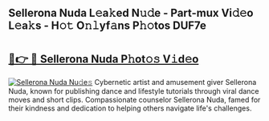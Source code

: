 ## Sellerona Nuda L𝚎a𝚔ed N𝚞𝚍e - Part-mux Vi𝚍𝚎o L𝚎a𝚔s - H𝚘𝚝 O𝚗𝚕yf𝚊ns P𝚑𝚘tos DUF7e

# <h2><a href="http://kfay28.oniu.top/?m=Sellerona+Nuda">🔗👉 🔴 Sellerona Nuda P𝚑ot𝚘𝚜 V𝚒d𝚎o</a></h2>

[![Sellerona Nuda Nu𝚍e𝚜](https://i.imgur.com/0qMVB7G.gif)](http://kfay28.oniu.top/?m=Sellerona+Nuda)
Cybernetic artist and amusement giver Sellerona Nuda, known for publishing dance and lifestyle tutorials through viral dance moves and short clips. Compassionate counselor Sellerona Nuda, famed for their kindness and dedication to helping others navigate life's challenges.  
